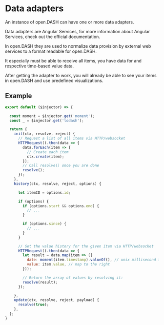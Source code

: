 # Data adapters

An instance of open.DASH can have one or more data adapters.

Data adapters are Angular Services, for more information about Angular Services, check out the official documentation.

In open.DASH they are used to normalize data provision by external web services to a format readable for open.DASH.

It especially must be able to receive all items, you have data for and respective time-based value data.

After getting the adapter to work, you will already be able to see your items in open.DASH and use predefined visualizations.

## Example

```js
export default ($injector) => {

  const moment = $injector.get('moment');
  const _ = $injector.get('lodash');

  return {
    init(ctx, resolve, reject) {
      // Request a list of all items via HTTP/websocket
      HTTPRequest().then(data => {
        data.forEach(item => {
          // Create each item
          ctx.create(item);
        });
        // Call resolve() once you are done
        resolve();
      });
    },
    history(ctx, resolve, reject, options) {

      let itemID = options.id;

      if (options) {
        if (options.start && options.end) {
          // ...
        }

        if (options.since) {
          // ...
        }
      }

      // Get the value history for the given item via HTTP/websocket
      HTTPRequest().then(data => {
        let result = data.map(item => ({
          date: moment(item.timestamp).valueOf(), // unix millisecond timestamp 
          value: item.value, // map to the right 
        }));

        // Return the array of values by resolving it:
        resolve(result);
      });

    },
    update(ctx, resolve, reject, payload) {
      resolve(true);
    },
  };
}
```
